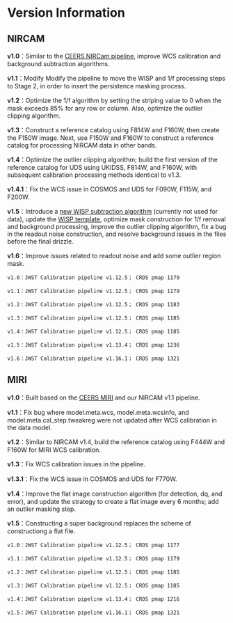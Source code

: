 # Version Information

## NIRCAM
**v1.0**：Similar to the [CEERS NIRCam pipeline](https://github.com/ceers/ceers-nircam), improve WCS calibration and background subtraction algorithms.

**v1.1**：Modify Modify the pipeline to move the WISP and 1/f processing steps to Stage 2, in order to insert the 
persistence masking process.

**v1.2**：Optimize the 1/f algorithm by setting the striping value to 0 when the mask exceeds 85% for any row or column. 
Also, optimize the outlier clipping algorithm.

**v1.3**：Construct a reference catalog using F814W and F160W, then create the F150W image. Next, use F150W and F160W to 
construct a reference catalog for processing NIRCAM data in other bands.

**v1.4**：Optimize the outlier clipping algorithm; build the first version of the reference catalog for UDS using 
UKIDSS, F814W, and F160W, with subsequent calibration processing methods identical to v1.3.

**v1.4.1**：Fix the WCS issue in COSMOS and UDS for F090W, F115W, and F200W.

**v1.5**：Introduce a [new WISP subtraction algorithm](https://dx.doi.org/10.1088/1538-3873/acea42) 
(currently not used for data), update the [WISP template](https://stsci.app.box.com/s/1bymvf1lkrqbdn9rnkluzqk30e8o2bne), 
optimize mask construction for 1/f removal and background processing, improve the outlier clipping algorithm, fix a bug 
in the readout noise construction, and resolve background issues in the files before the final drizzle.

**v1.6**：Improve issues related to readout noise and add some outlier region mask.

`v1.0：JWST Calibration pipeline v1.12.5； CRDS pmap 1179`

`v1.1：JWST Calibration pipeline v1.12.5； CRDS pmap 1179`

`v1.2：JWST Calibration pipeline v1.12.5； CRDS pmap 1183`

`v1.3：JWST Calibration pipeline v1.12.5； CRDS pmap 1185`

`v1.4：JWST Calibration pipeline v1.12.5； CRDS pmap 1185`

`v1.5：JWST Calibration pipeline v1.13.4； CRDS pmap 1236`

`v1.6：JWST Calibration pipeline v1.16.1； CRDS pmap 1321`


## MIRI
**v1.0**：Built based on the [CEERS MIRI](https://github.com/ceers/ceers-nircam) and our NIRCAM v1.1 pipeline.

**v1.1**：Fix bug where model.meta.wcs, model.meta.wcsinfo, and model.meta.cal_step.tweakreg were not updated after WCS 
calibration in the data model.

**v1.2**：Similar to NIRCAM v1.4, build the reference catalog using F444W and F160W for MIRI WCS calibration.

**v1.3**：Fix WCS calibration issues in the pipeline.

**v1.3.1**：Fix the WCS issue in COSMOS and UDS for F770W.

**v1.4**：Improve the flat image construction algorithm (for detection, dq, and error), and update the strategy to 
create a flat image every 6 months; add an outlier masking step.

**v1.5**：Constructing a super background replaces the scheme of constructiong a flat file.

`v1.0：JWST Calibration pipeline v1.12.5； CRDS pmap 1177`

`v1.1：JWST Calibration pipeline v1.12.5； CRDS pmap 1179`

`v1.2：JWST Calibration pipeline v1.12.5； CRDS pmap 1185`

`v1.3：JWST Calibration pipeline v1.12.5； CRDS pmap 1185`

`v1.4：JWST Calibration pipeline v1.13.4； CRDS pmap 1216`

`v1.5：JWST Calibration pipeline v1.16.1； CRDS pmap 1321`